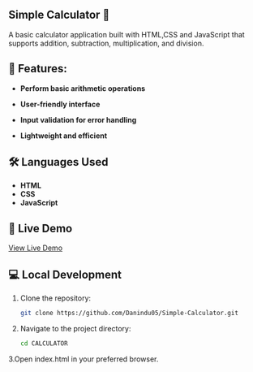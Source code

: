 ## Simple Calculator 🧮


A basic calculator application built with HTML,CSS and JavaScript that supports addition, subtraction, multiplication, and division.

## 🌟 Features:

- **Perform basic arithmetic operations**

- **User-friendly interface**

- **Input validation for error handling**

- **Lightweight and efficient**

## 🛠️ Languages Used
- **HTML**
- **CSS**
- **JavaScript**


## 🚀 Live Demo
[View Live Demo](https://dn-calculator.tiiny.site/)

## 💻 Local Development

1. Clone the repository:
   ```sh
   git clone https://github.com/Danindu05/Simple-Calculator.git
2. Navigate to the project directory:
   ```sh
   cd CALCULATOR
3.Open index.html in your preferred browser.


